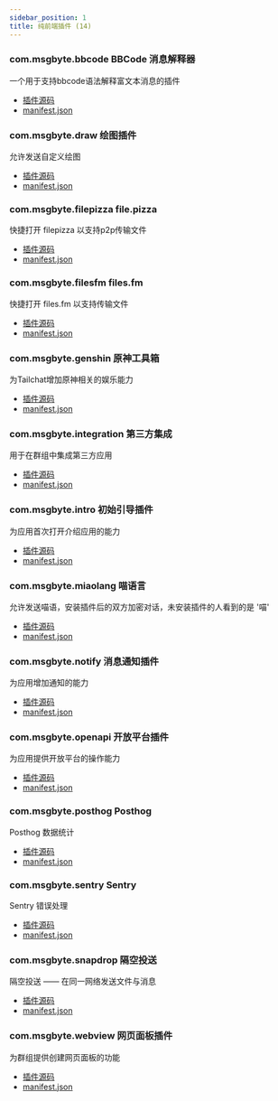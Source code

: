 ```yaml
---
sidebar_position: 1
title: 纯前端插件 (14)
---
```


### com.msgbyte.bbcode BBCode 消息解释器

一个用于支持bbcode语法解释富文本消息的插件

- [插件源码](https://github.com/msgbyte/tailchat/blob/master/client/web/plugins/com.msgbyte.bbcode)
- [manifest.json](https://github.com/msgbyte/tailchat/blob/master/client/web/plugins/com.msgbyte.bbcode/manifest.json)


### com.msgbyte.draw 绘图插件

允许发送自定义绘图

- [插件源码](https://github.com/msgbyte/tailchat/blob/master/client/web/plugins/com.msgbyte.draw)
- [manifest.json](https://github.com/msgbyte/tailchat/blob/master/client/web/plugins/com.msgbyte.draw/manifest.json)


### com.msgbyte.filepizza file.pizza

快捷打开 filepizza 以支持p2p传输文件

- [插件源码](https://github.com/msgbyte/tailchat/blob/master/client/web/plugins/com.msgbyte.filepizza)
- [manifest.json](https://github.com/msgbyte/tailchat/blob/master/client/web/plugins/com.msgbyte.filepizza/manifest.json)


### com.msgbyte.filesfm files.fm

快捷打开 files.fm 以支持传输文件

- [插件源码](https://github.com/msgbyte/tailchat/blob/master/client/web/plugins/com.msgbyte.filesfm)
- [manifest.json](https://github.com/msgbyte/tailchat/blob/master/client/web/plugins/com.msgbyte.filesfm/manifest.json)


### com.msgbyte.genshin 原神工具箱

为Tailchat增加原神相关的娱乐能力

- [插件源码](https://github.com/msgbyte/tailchat/blob/master/client/web/plugins/com.msgbyte.genshin)
- [manifest.json](https://github.com/msgbyte/tailchat/blob/master/client/web/plugins/com.msgbyte.genshin/manifest.json)


### com.msgbyte.integration 第三方集成

用于在群组中集成第三方应用

- [插件源码](https://github.com/msgbyte/tailchat/blob/master/client/web/plugins/com.msgbyte.integration)
- [manifest.json](https://github.com/msgbyte/tailchat/blob/master/client/web/plugins/com.msgbyte.integration/manifest.json)


### com.msgbyte.intro 初始引导插件

为应用首次打开介绍应用的能力

- [插件源码](https://github.com/msgbyte/tailchat/blob/master/client/web/plugins/com.msgbyte.intro)
- [manifest.json](https://github.com/msgbyte/tailchat/blob/master/client/web/plugins/com.msgbyte.intro/manifest.json)


### com.msgbyte.miaolang 喵语言

允许发送喵语，安装插件后的双方加密对话，未安装插件的人看到的是 '喵'

- [插件源码](https://github.com/msgbyte/tailchat/blob/master/client/web/plugins/com.msgbyte.miaolang)
- [manifest.json](https://github.com/msgbyte/tailchat/blob/master/client/web/plugins/com.msgbyte.miaolang/manifest.json)


### com.msgbyte.notify 消息通知插件

为应用增加通知的能力

- [插件源码](https://github.com/msgbyte/tailchat/blob/master/client/web/plugins/com.msgbyte.notify)
- [manifest.json](https://github.com/msgbyte/tailchat/blob/master/client/web/plugins/com.msgbyte.notify/manifest.json)


### com.msgbyte.openapi 开放平台插件

为应用提供开放平台的操作能力

- [插件源码](https://github.com/msgbyte/tailchat/blob/master/client/web/plugins/com.msgbyte.openapi)
- [manifest.json](https://github.com/msgbyte/tailchat/blob/master/client/web/plugins/com.msgbyte.openapi/manifest.json)


### com.msgbyte.posthog Posthog

Posthog 数据统计

- [插件源码](https://github.com/msgbyte/tailchat/blob/master/client/web/plugins/com.msgbyte.posthog)
- [manifest.json](https://github.com/msgbyte/tailchat/blob/master/client/web/plugins/com.msgbyte.posthog/manifest.json)


### com.msgbyte.sentry Sentry

Sentry 错误处理

- [插件源码](https://github.com/msgbyte/tailchat/blob/master/client/web/plugins/com.msgbyte.sentry)
- [manifest.json](https://github.com/msgbyte/tailchat/blob/master/client/web/plugins/com.msgbyte.sentry/manifest.json)


### com.msgbyte.snapdrop 隔空投送

隔空投送 —— 在同一网络发送文件与消息

- [插件源码](https://github.com/msgbyte/tailchat/blob/master/client/web/plugins/com.msgbyte.snapdrop)
- [manifest.json](https://github.com/msgbyte/tailchat/blob/master/client/web/plugins/com.msgbyte.snapdrop/manifest.json)


### com.msgbyte.webview 网页面板插件

为群组提供创建网页面板的功能

- [插件源码](https://github.com/msgbyte/tailchat/blob/master/client/web/plugins/com.msgbyte.webview)
- [manifest.json](https://github.com/msgbyte/tailchat/blob/master/client/web/plugins/com.msgbyte.webview/manifest.json)

